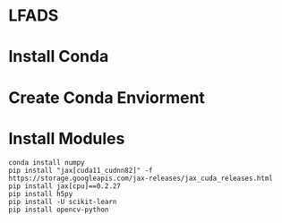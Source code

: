 # LFADS

# Install Conda 

# Create Conda Enviorment 

# Install Modules 

```
conda install numpy 
pip install "jax[cuda11_cudnn82]" -f https://storage.googleapis.com/jax-releases/jax_cuda_releases.html
pip install jax[cpu]==0.2.27
pip install h5py
pip install -U scikit-learn
pip install opencv-python
```
